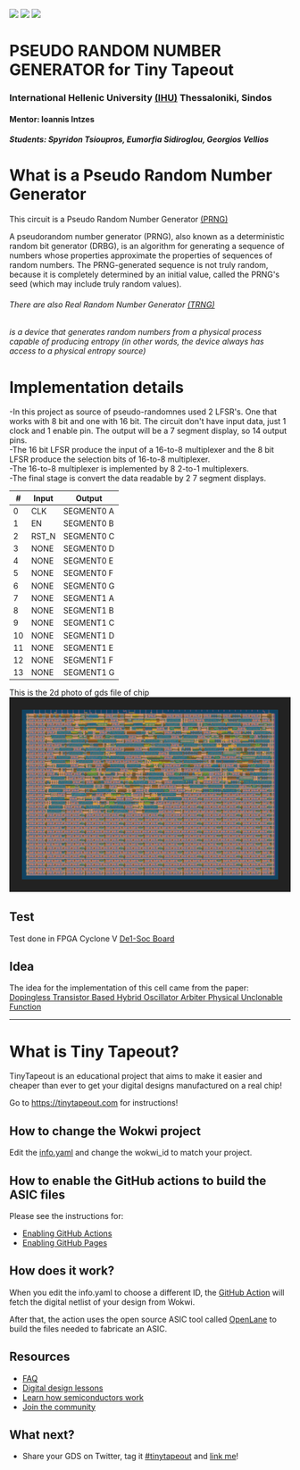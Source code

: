 ![](../../workflows/gds/badge.svg) ![](../../workflows/docs/badge.svg) ![](../../workflows/test/badge.svg)
# PSEUDO RANDOM NUMBER GENERATOR for Tiny Tapeout

### International Hellenic University [(IHU)](https://www.iee.ihu.gr/) Thessaloniki, Sindos
#### Mentor: Ioannis Intzes
##### Students: Spyridon Tsioupros, Eumorfia Sidiroglou, Georgios Vellios


# What is a Pseudo Random Number Generator 

This circuit is a Pseudo Random Number Generator [(PRNG)](https://en.wikipedia.org/wiki/Pseudorandom_number_generator) 

A pseudorandom number generator (PRNG), also known as a deterministic random bit generator (DRBG), is an algorithm for generating a sequence of numbers whose properties approximate the properties of sequences of random numbers. The PRNG-generated sequence is not truly random, because it is completely determined by an initial value, called the PRNG's seed (which may include truly random values).

###### There are also Real Random Number Generator [(TRNG)](https://en.wikipedia.org/wiki/Hardware_random_number_generator)
###### is a device that generates random numbers from a physical process capable of producing entropy (in other words, the device always has access to a physical entropy source)


# Implementation details

-In this project as source of pseudo-randomnes used 2 LFSR's. One that works with 8 bit and one with 16 bit. The circuit don't have input data,  just 1 clock and 1 enable pin. The output will be a 7 segment display, so 14 output pins.  <br />
-The 16 bit LFSR produce the input of a 16-to-8 multiplexer and the 8 bit LFSR produce the selection bits of 16-to-8 multiplexer.  <br />
-The 16-to-8 multiplexer is implemented by 8 2-to-1 multiplexers.  <br />
-The final stage is convert the data readable by 2 7 segment displays.

| # | Input  | Output |
| ----- | ----- | ------ |
| 0     | CLK | SEGMENT0 A |
| 1     | EN | SEGMENT0 B |
| 2     | RST_N | SEGMENT0 C |
| 3     | NONE | SEGMENT0 D |
| 4     | NONE | SEGMENT0 E |
| 5     | NONE | SEGMENT0 F |
| 6     | NONE | SEGMENT0 G |
| 7     | NONE | SEGMENT1 A |
| 8     | NONE | SEGMENT1 B |
| 9     | NONE | SEGMENT1 C |
| 10    | NONE | SEGMENT1 D |
| 11    | NONE | SEGMENT1 E |
| 12    | NONE | SEGMENT1 F |
| 13    | NONE | SEGMENT1 G |

This is the 2d photo of gds file of chip
![2d-photo](https://github.com/Spiros7bit/tt04-submission-test/blob/main/2d.png)


## Test

Test done in FPGA Cyclone V [De1-Soc Board](https://www.intel.com/content/www/us/en/partner/showcase/offering/a5b3b0000004cbaAAA/de1soc-board.html)

## Idea

The idea for the implementation of this cell came from the paper: [Dopingless Transistor Based Hybrid Oscillator Arbiter Physical Unclonable Function](https://ieeexplore.ieee.org/abstract/document/7987589)

----
# What is Tiny Tapeout?

TinyTapeout is an educational project that aims to make it easier and cheaper than ever to get your digital designs manufactured on a real chip!

Go to https://tinytapeout.com for instructions!

## How to change the Wokwi project

Edit the [info.yaml](info.yaml) and change the wokwi_id to match your project.

## How to enable the GitHub actions to build the ASIC files

Please see the instructions for:

- [Enabling GitHub Actions](https://tinytapeout.com/faq/#when-i-commit-my-change-the-gds-action-isnt-running)
- [Enabling GitHub Pages](https://tinytapeout.com/faq/#my-github-action-is-failing-on-the-pages-part)

## How does it work?

When you edit the info.yaml to choose a different ID, the [GitHub Action](.github/workflows/gds.yaml) will fetch the digital netlist of your design from Wokwi.

After that, the action uses the open source ASIC tool called [OpenLane](https://www.zerotoasiccourse.com/terminology/openlane/) to build the files needed to fabricate an ASIC.

## Resources

- [FAQ](https://tinytapeout.com/faq/)
- [Digital design lessons](https://tinytapeout.com/digital_design/)
- [Learn how semiconductors work](https://tinytapeout.com/siliwiz/)
- [Join the community](https://discord.gg/rPK2nSjxy8)

## What next?

- Share your GDS on Twitter, tag it [#tinytapeout](https://twitter.com/hashtag/tinytapeout?src=hashtag_click) and [link me](https://twitter.com/matthewvenn)!
